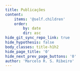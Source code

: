 ```yaml
---
title: Publicações
content:
    items: '@self.children'
    order:
        by: date
        dir: asc
hide_git_sync_repo_link: true
hide_hypothesis: false
body_classes: title-h1h2
hide_page_title: '0'
hide_next_prev_page_buttons: '0'
author: 'Marcelo R. S. Ribeiro'
---
```


